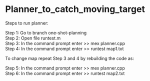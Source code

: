# Planner_to_catch_moving_target    

Steps to run planner:  


Step 1: Go to branch one-shot-planning   
Step 2: Open file runtest.m   
Step 3: In the command prompt enter >> mex planner.cpp   
Step 4: In the command prompt enter >> runtest map1.txt   

To change map repeat Step 3 and 4 by rebuilding the code as:  

Step 5: In the command prompt enter >> mex planner.cpp   
Step 6: In the command prompt enter >> runtest map2.txt   
